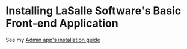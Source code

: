 # Installing LaSalle Software's Basic Front-end Application

See my [Admin app's installation guide](https://github.com/LaSalleSoftware/lsv2-adminbackend-app/blob/master/INSTALLATION.md)
